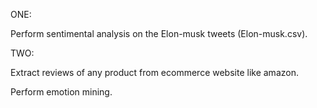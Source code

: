 ONE:

Perform sentimental analysis on the Elon-musk tweets (Elon-musk.csv).

TWO:

Extract reviews of any product from ecommerce website like amazon.

Perform emotion mining.
